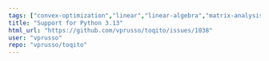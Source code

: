 ```yaml
---
tags: ["convex-optimization","linear","linear-algebra","matrix-analysis","nonlocal-game","physics","python","python-3","python3","quantum","quantum-computing","quantum-information","quantum-information-science","quantum-information-theory","quantum-physics","quantum-programming","quantum-programming-language","research","semidefinite-programming","unitaryhack"]
title: "Support for Python 3.13"
html_url: "https://github.com/vprusso/toqito/issues/1038"
user: "vprusso"
repo: "vprusso/toqito"
---
```


